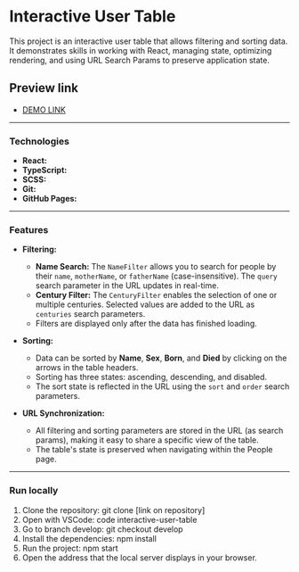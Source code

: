 # Interactive User Table

This project is an interactive user table that allows filtering and sorting data. It demonstrates skills in working with React, managing state, optimizing rendering, and using URL Search Params to preserve application state.

## Preview link

- [DEMO LINK](https://nbryk.github.io/interactive-user-table/)

---

### **Technologies**

- **React:**
- **TypeScript:**
- **SCSS:**
- **Git:**
- **GitHub Pages:**

---

### **Features**

- **Filtering:**

  - **Name Search:** The `NameFilter` allows you to search for people by their `name`, `motherName`, or `fatherName` (case-insensitive). The `query` search parameter in the URL updates in real-time.
  - **Century Filter:** The `CenturyFilter` enables the selection of one or multiple centuries. Selected values are added to the URL as `centuries` search parameters.
  - Filters are displayed only after the data has finished loading.

- **Sorting:**

  - Data can be sorted by **Name**, **Sex**, **Born**, and **Died** by clicking on the arrows in the table headers.
  - Sorting has three states: ascending, descending, and disabled.
  - The sort state is reflected in the URL using the `sort` and `order` search parameters.

- **URL Synchronization:**
  - All filtering and sorting parameters are stored in the URL (as search params), making it easy to share a specific view of the table.
  - The table's state is preserved when navigating within the People page.

---

### **Run locally**

1.  Clone the repository: git clone [link on repository]
2.  Open with VSCode: code interactive-user-table
3.  Go to branch develop: git checkout develop
4.  Install the dependencies: npm install
5.  Run the project: npm start
6.  Open the address that the local server displays in your browser.

